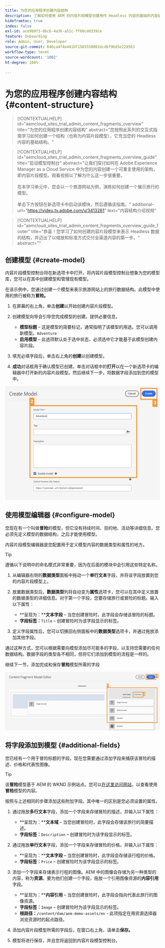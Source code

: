 ```yaml
---
title: 为您的应用程序创建内容结构
description: 了解如何使用 AEM 的内容片段模型创建用作 Headless 内容的基础的内容结构。
hidefromtoc: true
index: false
exl-id: ace9b9f3-8bc6-4a36-a51c-ff60cdd339ce
feature: Onboarding
role: Admin, User, Developer
source-git-commit: 646ca4f4a441bf1565558002dcd6f96d3e228563
workflow-type: tm+mt
source-wordcount: '1002'
ht-degree: 100%

---
```



# 为您的应用程序创建内容结构 {#content-structure}

>[!CONTEXTUALHELP]
>id="aemcloud_sites_trial_admin_content_fragments_overview"
>title="为您的应用程序创建内容结构"
>abstract="您按照此系列的交互式指南学习如何创建一个结构（也称为内容片段模型），它充当您的 Headless 内容的基础结构。"

>[!CONTEXTUALHELP]
>id="aemcloud_sites_trial_admin_content_fragments_overview_guide"
>title="启动模型控制台"
>abstract="让我们探讨如何在 Adobe Experience Manager as a Cloud Service 中为您的内容创建一个可重复使用的架构，即内容片段模型。观看视频以了解为什么这一步很重要。<br><br>在本学习单元中，您会以一个旅游网站为例，演练如何创建一个展示旅行的模型。<br><br>单击下方按钮在新选项卡中启动该模块，然后遵循该指南。"
>additional-url="https://video.tv.adobe.com/v/3413261" text="内容结构介绍视频"

>[!CONTEXTUALHELP]
>id="aemcloud_sites_trial_admin_content_fragments_overview_guide_footer"
>title="恭喜！您学习了如何创建内容片段模型来表示 Headless 数据的结构，并迈出了以缩放和标准方式交付全渠道内容的第一步。"
>abstract=""

## 创建模型 {#create-model}

内容片段模型控制台将在新选项卡中打开。将内容片段模型控制台想象为您的模型库，您可以在其中创建模型和管理现有模型。

在该示例中，您通过创建一个模型来表示旅游网站上的旅行数据结构。此模型中使用的旅行被称为&#x200B;**冒险。**

1. 在屏幕的右上角，单击&#x200B;**创建**&#x200B;以开始创建内容片段模型。

1. 创建模型向导会引导您完成模型的创建。提供必要信息。

   * **模型标题** – 这是模型的简要标记，通常指明了该模型的用途。您可以调用新模型。`Adventure`
   * **启用模型** – 此选项默认处于选中状态，必须选中它才能基于此模型创建内容片段。

1. 填充必填字段后，单击右上角的&#x200B;**创建**&#x200B;以创建模型。

1. **成功**&#x200B;对话框用于确认模型已创建。单击对话框中的&#x200B;**打开**&#x200B;以在一个新选项卡的编辑器中打开新的内容片段模型。然后继续下一步，将数据字段添加到您的模型中。

![创建内容片段模型的第二步和第三步](assets/do-not-localize/create-model.png)

## 使用模型编辑器 {#configure-model}

您现在有一个叫做&#x200B;**冒险**&#x200B;的模型，但它没有持续时间、目的地、活动等详细信息。您必须先定义模型的数据结构，之后才能使用模型。

内容片段模型编辑器是您配置用于定义模型内容的数据类型和属性的地方。

>[!TIP]
>
>遵循以下说明中的命名模式非常重要，因为在后面的模块中会引用这些特定名称。

1. 从编辑器右侧的&#x200B;**数据类型**&#x200B;面板中拖动一个&#x200B;**单行文本**&#x200B;字段，并将该字段放置到您的内容片段模型上。

1. 放置数据类型后，**数据类型**&#x200B;列将自动变为&#x200B;**属性**&#x200B;选项卡，您可以在其中定义放置的数据类型的详细信息。对于第一个字段，您要存储旅行或冒险的标题。输入以下属性：

   * **呈现为：****文本字段** – 当您创建冒险时，此字段会存储该冒险的标题。
   * **字段标签：**`Title` – 创建冒险时为该字段显示的标签。

1. 定义字段属性后，您可以切换回右侧面板中的&#x200B;**数据类型**&#x200B;选项卡，并通过拖放添加其他字段。

通过这种方式，您可以根据需要向模型添加尽可能多的字段，以支持您需要的任何数据结构。数据字段的类型各不相同，但将它们添加到模型的流程是一样的。

继续下一节，添加完成和保存&#x200B;**冒险**&#x200B;模型所需的字段

![向模型添加字段的第一步、第二步和第三步](assets/do-not-localize/define-model-fields.png)

## 将字段添加到模型 {#additional-fields}

您已经有一个用于冒险标题的字段。现在您需要通过添加字段来捕获该冒险的描述、价格和代表性图像。

>[!TIP]
>
>该&#x200B;**冒险**&#x200B;模型基于 AEM 的 WKND 示例站点。您可以[在这里访问网站](https://wknd.site/us/en/adventures/yosemite-backpacking.html)，以查看使用&#x200B;**冒险**&#x200B;模型的内容。

按照与上述相同的步骤添加这些附加字段。其中唯一的区别是您必须设置的属性。

1. 通过拖放&#x200B;**多行文本**&#x200B;字段，添加一个字段来存储冒险的描述，并输入以下属性：

   * **呈现为：****文本域** – 当您创建冒险时，此字段会存储该旅行的简要描述。
   * **字段标签：**`Description` – 创建冒险时为该字段显示的标签。

1. 通过拖放&#x200B;**单行文本**&#x200B;字段，添加一个字段来存储冒险的价格，并输入以下属性：

   * **呈现为：****文本字段** – 当您创建冒险时，此字段会存储该行程的价格。
   * **字段标签：**`Price` – 创建冒险时为该字段显示的标签。

1. 添加一个字段来存储表示行程的图像。AEM 中的图像会存储为另一种类型的内容，称为&#x200B;**资源**。要为他们创建一个字段，拖放一个引用图像资源的&#x200B;**内容引用**&#x200B;字段。

   * **呈现为：****内容引用** – 当您创建冒险时，此字段会指向代表此旅行的图像资源。
   * **字段标签：**`Image` – 创建冒险时为该字段显示的标签。
   * **根路径：**`/content/dam/aem-demo-assets/en` - 此项指定在用资源选择器浏览资源时的起点路径。

1. 添加内容片段模型所需的字段后，在窗口右上角，请单击&#x200B;**保存。**

1. 模型将进行保存，并且您将返回到内容片段模型控制台。
